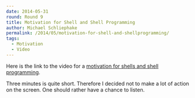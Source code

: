```yaml
---
date: 2014-05-31
round: Round 9
title: Motivation for Shell and Shell Programming
author: Michael Schliephake
permalink: /2014/05/motivation-for-shell-and-shellprogramming/
tags:
  - Motivation
  - Video
---
```

Here is the link to the video for a <a href="https://www.pdc.kth.se/~michs/github/bash.html" target="_blank">motivation for shells and shell programming</a>.

Three minutes is quite short. Therefore I decided not to make a lot of action on the screen. One should rather have a chance to listen.
